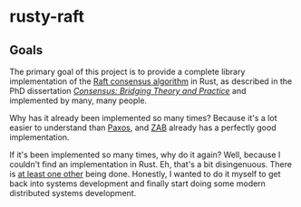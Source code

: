 # rusty-raft

## Goals

The primary goal of this project is to provide a complete library implementation of the [Raft consensus algorithm](https://raftconsensus.github.io) in Rust, as described in the PhD dissertation [_Consensus: Bridging Theory and Practice_](https://github.com/ongardie/dissertation#readme) and implemented by many, many people. 

Why has it already been implemented so many times? Because it's a lot easier to understand than [Paxos](https://en.wikipedia.org/wiki/Paxos_(computer_science)), and [ZAB](https://zookeeper.apache.org) already has a perfectly good implementation.

If it's been implemented so many times, why do it again? Well, because I couldn't find an implementation in Rust. Eh, that's a bit disingenuous. There is [at least one other](https://github.com/Hoverbear/raft) being done. Honestly, I wanted to do it myself to get back into systems development and finally start doing some modern distributed systems development.

